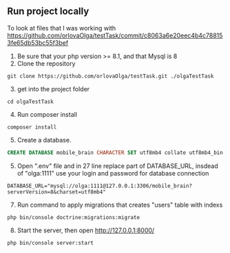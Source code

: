 ## Run project locally
To look at files that I was working with https://github.com/orlovaOlga/testTask/commit/c8063a6e20eec4b4c788153fe65db53bc55f3bef

1) Be sure that your php version >= 8.1, and that Mysql is 8
2) Clone the repository
```shell
git clone https://github.com/orlovaOlga/testTask.git ./olgaTestTask
```
3) get into the project folder
```shell
cd olgaTestTask
```

4) Run composer install 
```shell
composer install
```

5) Create a database.
```SQL
CREATE DATABASE mobile_brain CHARACTER SET utf8mb4 collate utf8mb4_bin
```
5) Open ".env" file and in 27 line replace part of DATABASE_URL, insdead of "olga:1111" use your login and password for database connection
```
DATABASE_URL="mysql://olga:1111@127.0.0.1:3306/mobile_brain?serverVersion=8&charset=utf8mb4"
```

7) Run command to apply migrations that creates "users" table with indexs
```shell
php bin/console doctrine:migrations:migrate
```

8) Start the server, then open http://127.0.0.1:8000/
```shell
php bin/console server:start
```
